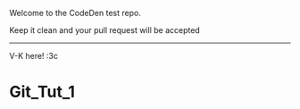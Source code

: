 Welcome to the CodeDen test repo.

Keep it clean and your pull request will be accepted

--------------------------------------------------

V-K here! :3c
# Git_Tut_1
